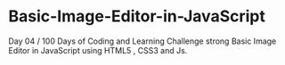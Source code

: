 # Basic-Image-Editor-in-JavaScript
Day 04 / 100 Days of Coding and Learning Challenge   strong Basic Image Editor in JavaScript using HTML5 , CSS3  and Js.
